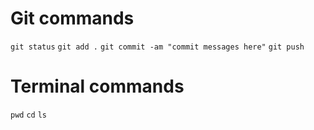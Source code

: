 # Git commands
`git status`
`git add .`
`git commit -am "commit messages here"`
`git push`

# Terminal commands
`pwd`
`cd`
`ls`
